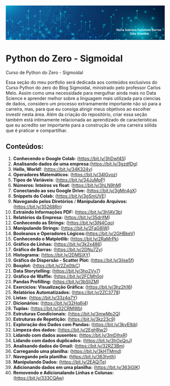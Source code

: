 
<p align="center">
  <img src="logo portfolio Python.png" >
</p>



# Python do Zero - Sigmoidal
Curso de Python do Zero - Sigmoidal

Essa seção do meu portfolio será dedicada aos conteúdos exclusivos do Curso Python do zero do Blog Sigmoidal, ministrado pelo professor Carlos Melo. Assim como uma necessidade para mergulhar ainda mais no Data Science e aprender melhor sobre a linguagem mais utilizada para ciencias de dados, considero um processo extramamente importante não só para a carreira, mas, para que eu consiga atingir meus objetivos ao escolher investir nesta área. Além da criação do repositório, criar essa seção também está intimamente relacionada ao aprendizado de caracteristicas que eu acredito ser importante para a construção de uma carreira sólida que é praticar e compartilhar. 

## Conteúdos:
1. **Conhecendo o Google Colab**:      (https://bit.ly/3hDwf4S)
2. **Analisando dados de uma empresa**:(https://bit.ly/3gzdfDg)
3. **Hello, World!**:                  (https://bit.ly/34K324v)
4. **Operadores Matemáticos**:         (https://bit.ly/34IGvoz)
5. **Tipos de Variáveis**:             (https://bit.ly/34JuMpP)
6. **Números: Inteiros vs float**:     (https://bit.ly/3hLN9hM)
7. **Conectando ao seu Google Drive:** (https://bit.ly/3gMn4gX)
8. **Snippets do Colab:**              (https://bit.ly/3gSmUVE)
9. **Navegando pelos Diretórios** /
**Manipulando Arquivos:**              (https://bit.ly/35268Rn)
10. **Extraindo Informações PDF:**     (https://bit.ly/3h1AV3b)
11. **Relatórios da Empresa:**         (https://bit.ly/35drifM)
12. **Conhecendo as Strings:**         (https://bit.ly/3jN4Cqo) 
13. **Manipulando Strings:**           (https://bit.ly/2FaG8IW)
14. **Booleanos e Operadores Lógicos:**(https://bit.ly/2GHBkeV)
15. **Conhecendo o Matplotlib:**       (https://bit.ly/2RaMrPk)
16. **Gráfico de Linhas:**             (https://bit.ly/3k2x486)
17. **Gráfico de Barras:**             (https://bit.ly/2DNu7Zy) 
18. **Histograma:**                    (https://bit.ly/2DMSiXY)
19. **Gráfico de Dispersão - Scatter Plot:** (https://bit.ly/3ilse5f)
20. **Boxplot:** (https://bit.ly/2Zq0tkC)
21. **Data Storytelling:** (https://bit.ly/3ho2Vy7)
22. **Gráfico de Waffle:** (https://bit.ly/2FCMh0o)
23. **Pandas Profilling:** (https://bit.ly/3bSIiZM)
24. **Exercicios: Visualização Gráfica:** (https://bit.ly/3hz2h16)
25. **Relatórios Automatizados:** (https://bit.ly/2ZC3778)
26. **Listas:** (https://bit.ly/33z4q7Y)
27. **Dicionários:** (https://bit.ly/32Hq6j4)
28. **Tuplas:** (https://bit.ly/32CRMWb)
29. **Estruturas Condicionais:** (https://bit.ly/3mwMp2Q)
30. **Estruturas de Repetição:** (https://bit.ly/3kz23c9)
31. **Exploração dos Dados com Pandas:** (https://bit.ly/3kvEIbb)
32. **Limpeza dos dados:** (https://bit.ly/2EgHRw2)
33. **Lidando com dados ausentes:** (https://bit.ly/3mDIhxR)
34. **Lidando com dados duplicados:** (https://bit.ly/3hOxQnJ)
35. **Analisando dados do Gmail:** (https://bit.ly/32RZ3Bm)
36. **Carregando uma planilha:** (https://bit.ly/3kHTMmd)
37. **Navegando pela planilha:** (https://bit.ly/363hnth)
38. **Manipulando Dados:** (https://bit.ly/2EAQiTe)
39. **Adicionando dados em uma planilha:** (https://bit.ly/363iGIK)
40. **Removendo e Adicionalando Linhas e Colunas:** (https://bit.ly/333CQAw)
